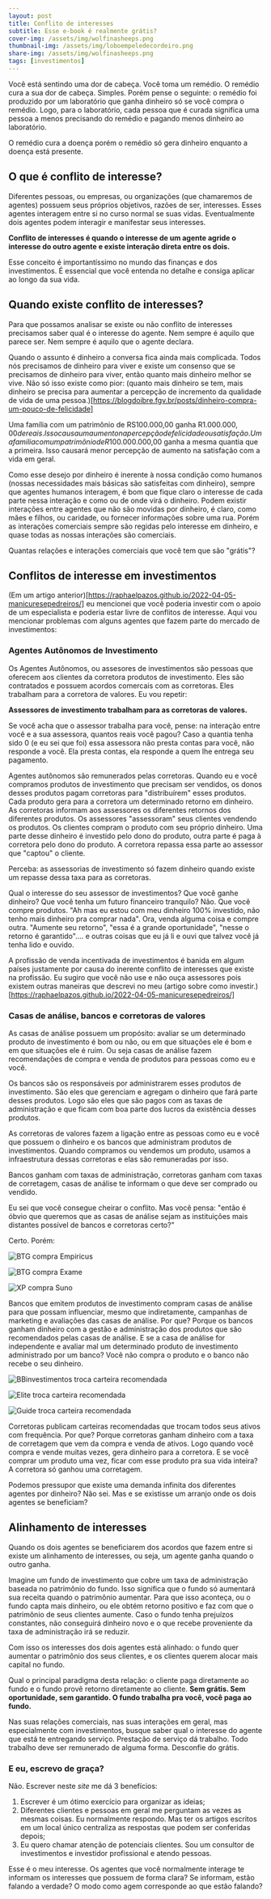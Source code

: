 ```yaml
---
layout: post
title: Conflito de interesses
subtitle: Esse e-book é realmente grátis?
cover-img: /assets/img/wolfinasheeps.png
thumbnail-img: /assets/img/loboempeledecordeiro.png
share-img: /assets/img/wolfinasheeps.png
tags: [investimentos]
---
```


Você está sentindo uma dor de cabeça. Você toma um remédio. O remédio cura a sua dor de cabeça. Simples. Porém pense o seguinte: o remédio foi produzido por um laboratório que ganha dinheiro só se você compra o remédio. Logo, para o laboratório, cada pessoa que é curada significa uma pessoa a menos precisando do remédio e pagando menos dinheiro ao laboratório. 

O remédio cura a doença porém o remédio só gera dinheiro enquanto a doença está presente. 

## O que é conflito de interesse?

Diferentes pessoas, ou empresas, ou organizações (que chamaremos de agentes) possuem seus próprios objetivos, razões de ser, interesses.  Esses agentes interagem entre si no curso normal se suas vidas. Eventualmente dois agentes podem interagir e manifestar seus interesses. 

__Conflito de interesses é quando o interesse de um agente agride o interesse do outro agente e existe interação direta entre os dois.__

Esse conceito é importantíssimo no mundo das finanças e dos investimentos. É essencial que você entenda no detalhe e consiga aplicar ao longo da sua vida.

## Quando existe conflito de interesses?

Para que possamos analisar se existe ou não conflito de interesses precisamos saber qual é o interesse do agente. Nem sempre é aquilo que parece ser. Nem sempre é aquilo que o agente declara. 

Quando o assunto é dinheiro a conversa fica ainda mais complicada. Todos nós precisamos de dinheiro para viver e existe um consenso que se precisamos de dinheiro para viver, então quanto mais dinheiro melhor se vive. Não só isso existe como pior: (quanto mais dinheiro se tem, mais dinheiro se precisa para aumentar a percepção de incremento da qualidade de vida de uma pessoa.)[https://blogdoibre.fgv.br/posts/dinheiro-compra-um-pouco-de-felicidade]

Uma família com um patrimônio de RS100.000,00 ganha R$1.000.000,00 de reais. Isso causa um aumento na percepção de felicidade ou satisfação. Uma familia com um patrimônio de R$100.000.000,00 ganha a mesma quantia que a primeira. Isso causará menor percepção de aumento na satisfação com a vida em geral.

Como esse desejo por dinheiro é inerente à nossa condição como humanos (nossas necessidades mais básicas são satisfeitas com dinheiro), sempre que agentes humanos interagem, é bom que fique claro o interesse de cada parte nessa interação e como ou de onde virá o dinheiro. Podem existir interações entre agentes que não são movidas por dinheiro, é claro, como mães e filhos, ou caridade, ou fornecer informações sobre uma rua. Porém as interações comerciais sempre são regidas pelo interesse em dinheiro, e quase todas as nossas interações são comerciais.

Quantas relações e interações comerciais que você tem que são "grátis"?

## Conflitos de interesse em investimentos

(Em um artigo anterior)[https://raphaelpazos.github.io/2022-04-05-manicuresepedreiros/] eu mencionei que você poderia investir com o apoio de um especialista e poderia estar livre de conflitos de interesse. Aqui vou mencionar problemas com alguns agentes que fazem parte do mercado de investimentos:

### Agentes Autônomos de Investimento
Os Agentes Autônomos, ou assesores de investimentos são pessoas que oferecem aos clientes da corretora produtos de investimento. Eles são contratados e possuem acordos comercais com as corretoras. Eles trabalham para a corretora de valores. Eu vou repetir:

__Assessores de investimento trabalham para as corretoras de valores.__

Se você acha que o assessor trabalha para você, pense: na interação entre você e a sua assessora, quantos reais você pagou? Caso a quantia tenha sido 0 (e eu sei que foi) essa assessora não presta contas para você, não responde a você. Ela presta contas, ela responde a quem lhe entrega seu pagamento. 

Agentes autônomos são remunerados pelas corretoras. Quando eu e você compramos produtos de investimento que precisam ser vendidos, os donos desses produtos pagam corretoras para "distribuírem" esses produtos. Cada produto gera para a corretora um determinado retorno em dinheiro. As corretoras informam aos assessores os diferentes retornos dos diferentes produtos. Os assessores "assessoram" seus clientes vendendo os produtos. Os clientes compram o produto com seu próprio dinheiro. Uma parte desse dinheiro é investido pelo dono do produto, outra parte é paga à corretora pelo dono do produto. A corretora repassa essa parte ao assessor que "captou" o cliente. 

Perceba: as assessorias de investimento só fazem dinheiro quando existe um repasse dessa taxa para as corretoras. 

Qual o interesse do seu assessor de investimentos? Que você ganhe dinheiro? Que você tenha um futuro financeiro tranquilo? Não. Que você compre produtos. "Ah mas eu estou com meu dinheiro 100% investido, não tenho mais dinheiro pra comprar nada". Ora, venda alguma coisa e compre outra. "Aumente seu retorno", "essa é a grande oportunidade", "nesse o retorno é garantido".... e outras coisas que eu já li e ouvi que talvez você já tenha lido e ouvido.

A profissão de venda incentivada de investimentos é banida em algum países justamente por causa do inerente conflito de interesses que existe na profissão. Eu sugiro que você não use e não ouça assessores pois existem outras maneiras que descrevi no meu (artigo sobre como investir.)[https://raphaelpazos.github.io/2022-04-05-manicuresepedreiros/]

### Casas de análise, bancos e corretoras de valores

As casas de análise possuem um propósito: avaliar se um determinado produto de investimento é bom ou não, ou em que situações ele é bom e em que situações ele é ruim. Ou seja casas de análise fazem recomendações de compra e venda de produtos para pessoas como eu e você.

Os bancos são os responsáveis por administrarem esses produtos de investimento. São eles que gerenciam e agregam o dinheiro que fará parte desses produtos. Logo são eles que são pagos com as taxas de administração e que ficam com boa parte dos lucros da existência desses produtos.

As corretoras de valores fazem a ligação entre as pessoas como eu e você que possuem o dinheiro e os bancos que administram produtos de investimentos. Quando compramos ou vendemos um produto, usamos a infraestrutura dessas corretoras e elas são remuneradas por isso. 

Bancos ganham com taxas de administração, corretoras ganham com taxas de corretagem, casas de análise te informam o que deve ser comprado ou vendido.

Eu sei que você consegue cheirar o conflito. Mas você pensa: "então é óbvio que queremos que as casas de análise sejam as instituições mais distantes possível de bancos e corretoras certo?"

Certo. Porém:

![BTG compra Empiricus](/assets/img/btgempiricus.png)

![BTG compra Exame](/assets/img/btgexame.png)

![XP compra Suno](/assets/img/xpsuno.png)


Bancos que emitem produtos de investimento compram casas de análise para que possam influenciar, mesmo que indiretamente, campanhas de marketing e avaliações das casas de análise. Por que? Porque os bancos ganham dinheiro com a gestão e administração dos produtos que são recomendados pelas casas de análise. E se a casa de análise for independente e avaliar mal um determinado produto de investimento administrado por um banco? Você não compra o produto e o banco não recebe o seu dinheiro.

![BBinvestimentos troca carteira recomendada](/assets/img/bbinv.png)

![Elite troca carteira recomendada](/assets/img/elite.png)

![Guide troca carteira recomendada](/assets/img/guide.png)


Corretoras publicam carteiras recomendadas que trocam todos seus ativos com frequência. Por que? Porque corretoras ganham dinheiro com a taxa de corretagem que vem da compra e venda de ativos. Logo quando você compra e vende muitas vezes, gera dinheiro para a corretora. E se você comprar um produto uma vez, ficar com esse produto pra sua vida inteira? A corretora só ganhou uma corretagem.

Podemos pressupor que existe uma demanda infinita dos diferentes agentes por dinheiro? Não sei. Mas e se existisse um arranjo onde os dois agentes se beneficiam? 

## Alinhamento de interesses

Quando os dois agentes se beneficiarem dos acordos que fazem entre si existe um alinhamento de interesses, ou seja, um agente ganha quando o outro ganha. 

Imagine um fundo de investimento que cobre um taxa de administração baseada no patrimônio do fundo. Isso significa que o fundo só aumentará sua receita quando o patrimônio aumentar. Para que isso aconteça, ou o fundo capta mais dinheiro, ou ele obtém retorno positivo e faz com que o patrimônio de seus clientes aumente. Caso o fundo tenha prejuízos constantes, não conseguirá dinheiro novo e o que recebe proveniente da taxa de administração irá se reduzir.

Com isso os interesses dos dois agentes está alinhado: o fundo quer aumentar o patrimônio dos seus clientes, e os clientes querem alocar mais capital no fundo.

Qual o principal paradigma desta relação: o cliente paga diretamente ao fundo e o fundo provê retorno diretamente ao cliente. __Sem grátis. Sem oportunidade, sem garantido. O fundo trabalha pra você, você paga ao fundo.__

Nas suas relações comerciais, nas suas interações em geral, mas especialmente com investimentos, busque saber qual o interesse do agente que está te entregando serviço. Prestação de serviço dá trabalho. Todo trabalho deve ser remunerado de alguma forma. Desconfie do grátis. 

### E eu, escrevo de graça?

Não. Escrever neste _site_ me dá 3 benefícios:

1. Escrever é um ótimo exercício para organizar as ideias;
2. Diferentes clientes e pessoas em geral me perguntam as vezes as mesmas coisas. Eu normalmente respondo. Mas ter os artigos escritos em um local único centraliza as respostas que podem ser conferidas depois;
3. Eu quero chamar atenção de potenciais clientes. Sou um consultor de investimentos e investidor profissional e atendo pessoas.

Esse é o meu interesse. Os agentes que você normalmente interage te informam os interesses que possuem de forma clara? Se informam, estão falando a verdade? O modo como agem corresponde ao que estão falando?
